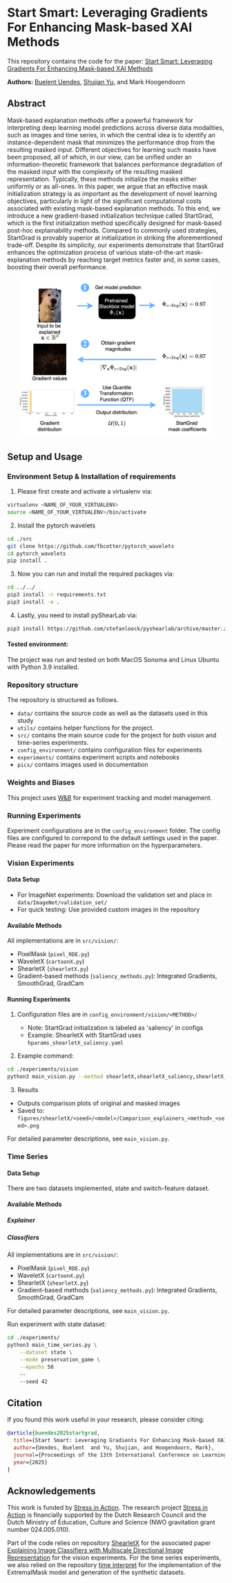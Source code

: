 # Start Smart: Leveraging Gradients For Enhancing Mask-based XAI Methods

This repository contains the code for the paper: 
[Start Smart: Leveraging Gradients For Enhancing Mask-based XAI Methods](https://openreview.net/forum?id=Iht4NNVqk0&noteId=Iht4NNVqk0)

**Authors:** [Buelent Uendes](https://buelentuendes.github.io/), [Shujian Yu](https://sjyucnel.github.io/), and Mark Hoogendoorn

## Abstract
Mask-based explanation methods offer a powerful framework for interpreting deep learning model predictions across diverse data modalities, such as images and time series, in which the central idea is to identify an instance-dependent mask that minimizes the performance drop from the resulting masked input. Different objectives for learning such masks have been proposed, all of which, in our view, can be unified under an information-theoretic framework that balances performance degradation of the masked input with the complexity of the resulting masked representation. Typically, these methods initialize the masks either uniformly or as all-ones.
In this paper, we argue that an effective mask initialization strategy is as important as the development of novel learning objectives, particularly in light of the significant computational costs associated with existing mask-based explanation methods. To this end, we introduce a new gradient-based initialization technique called StartGrad, which is the first initialization method specifically designed for mask-based post-hoc explainability methods. Compared to commonly used strategies, StartGrad is provably superior at initialization in striking the aforementioned trade-off. Despite its simplicity, our experiments demonstrate that StartGrad enhances the optimization process of various state-of-the-art mask-explanation methods by reaching target metrics faster and, in some cases, boosting their overall performance.

<p align="center">
  <img src="pics/startgrad_pseudocode.png" width="450">
</p>

## Setup and Usage

### Environment Setup & Installation of requirements
1. Please first create and activate a virtualenv via:
```bash
virtualenv <NAME_OF_YOUR_VIRTUALENV> 
source <NAME_OF_YOUR_VIRTUALENV>/bin/activate
```
2. Install the pytorch wavelets 
```bash
cd ./src
git clone https://github.com/fbcotter/pytorch_wavelets
cd pytorch_wavelets
pip install .
```
3. Now you can run and install the required packages via:
```bash
cd ../../
pip3 install -r requirements.txt
pip3 install -e .
```
4. Lastly, you need to install pyShearLab via:
```bash
pip3 install https://github.com/stefanloock/pyshearlab/archive/master.zip
```

#### Tested environment:
The project was run and tested on both MacOS Sonoma and Linux Ubuntu with Python 3.9 installed.

### Repository structure
The repository is structured as follows. 

- `data/` contains the source code as well as the datasets used in this study
- `utils/` contains helper functions for the project.
- `src/` contains the main source code for the project for both vision and time-series experiments.
- `config_environment/` contains configuration files for experiments
- `experiments/` contains experiment scripts and notebooks
- `pics/` contains images used in documentation

### Weights and Biases
This project uses [W&B](https://wandb.ai) for experiment tracking and model management.

### Running Experiments
Experiment configurations are in the `config_environment` folder. The config files are configured to correpond to the default settings used in the paper. Please read the paper for more information on the hyperparameters.

### Vision Experiments

#### Data Setup
- For ImageNet experiments: Download the validation set and place in `data/ImageNet/validation_set/`
- For quick testing: Use provided custom images in the repository

#### Available Methods
All implementations are in `src/vision/`:
- PixelMask (`pixel_RDE.py`)
- WaveletX (`cartoonX.py`)
- ShearletX (`shearletX.py`)
- Gradient-based methods (`saliency_methods.py`): Integrated Gradients, SmoothGrad, GradCam

#### Running Experiments
1. Configuration files are in `config_environment/vision/<METHOD>/`
   - Note: StartGrad initialization is labeled as 'saliency' in configs
   - Example: ShearletX with StartGrad uses `hparams_shearletX_saliency.yaml`

2. Example command:
```bash
cd ./experiments/vision
python3 main_vision.py --method shearletX,shearletX_saliency,shearletX_uniform --folder Custom --input kobe.jpg --iterations 5 --pretrained_model resnet18 --seed 123
```

3. Results
- Outputs comparison plots of original and masked images
- Saved to: `figures/shearletX/<seed>/<model>/Comparison_explainers_<method>_<seed>.png`

For detailed parameter descriptions, see `main_vision.py`.

### Time Series
#### Data Setup
There are two datasets implemented, state and switch-feature dataset.

#### Available Methods
##### Explainer
##### Classifiers
All implementations are in `src/vision/`:
- PixelMask (`pixel_RDE.py`)
- WaveletX (`cartoonX.py`)
- ShearletX (`shearletX.py`)
- Gradient-based methods (`saliency_methods.py`): Integrated Gradients, SmoothGrad, GradCam

For detailed parameter descriptions, see `main_vision.py`.

Run experiment with state dataset:
```bash
cd ./experiments/
python3 main_time_series.py \
    --dataset state \
    --mode preservation_game \
    --epochs 50
    --
    --seed 42
```

## Citation
If you found this work useful in your research, please consider citing:
```bibtex
@article{buendes2025startgrad,
  title={Start Smart: Leveraging Gradients For Enhancing Mask-based XAI Methods},
  author={Uendes, Buelent  and Yu, Shujian, and Hoogendoorn, Mark},
  journal={Proceedings of the 13th International Conference on Learning Representations},
  year={2025}
}
```

## Acknowledgements
This work is funded by [Stress in Action]( www.stress-in-action.nl). The research project [Stress in Action]( www.stress-in-action.nl) is financially supported by the Dutch Research Council and the Dutch Ministry of Education, Culture and Science (NWO gravitation grant number 024.005.010).

Part of the code relies on repository [ShearletX](https://github.com/skmda37/ShearletX) for the associated paper [Explaining Image Classifiers with Multiscale Directional Image Representation](https://arxiv.org/pdf/2211.12857) for the vision experiments. For the time series experiments, we also relied on the repository [time interpret](https://github.com/josephenguehard/time_interpret) for the implementation of the ExtremalMask model and generation of the synthetic datasets.
